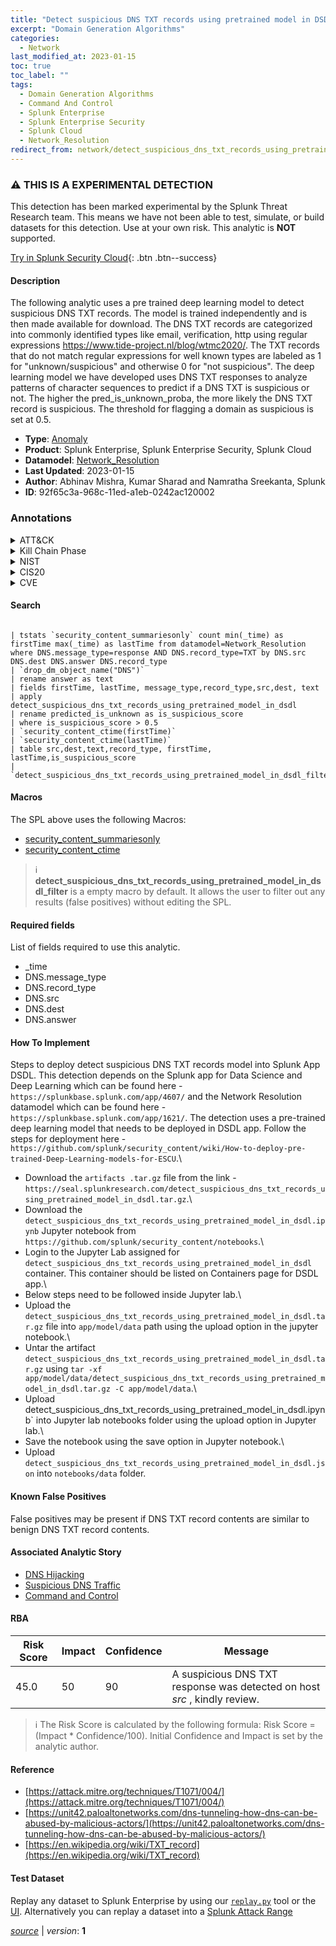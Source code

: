 ```yaml
---
title: "Detect suspicious DNS TXT records using pretrained model in DSDL"
excerpt: "Domain Generation Algorithms"
categories:
  - Network
last_modified_at: 2023-01-15
toc: true
toc_label: ""
tags:
  - Domain Generation Algorithms
  - Command And Control
  - Splunk Enterprise
  - Splunk Enterprise Security
  - Splunk Cloud
  - Network_Resolution
redirect_from: network/detect_suspicious_dns_txt_records_using_pretrained_model_in_dsdl/
---
```


### :warning: THIS IS A EXPERIMENTAL DETECTION
This detection has been marked experimental by the Splunk Threat Research team. This means we have not been able to test, simulate, or build datasets for this detection. Use at your own risk. This analytic is **NOT** supported.


[Try in Splunk Security Cloud](https://www.splunk.com/en_us/cyber-security.html){: .btn .btn--success}

#### Description

The following analytic uses a pre trained deep learning model to detect suspicious DNS TXT records. The model is trained independently and is then made available for download. The DNS TXT records are categorized into commonly identified types like email, verification, http using regular expressions https://www.tide-project.nl/blog/wtmc2020/. The TXT records that do not match regular expressions for well known types are labeled as 1 for &#34;unknown/suspicious&#34; and otherwise 0 for &#34;not suspicious&#34;. The deep learning model we have developed uses DNS TXT responses to analyze patterns of character sequences to predict if a DNS TXT is suspicious or not. The higher the pred_is_unknown_proba, the more likely the DNS TXT record is suspicious. The threshold for flagging a domain as suspicious is set at 0.5.

- **Type**: [Anomaly](https://github.com/splunk/security_content/wiki/Detection-Analytic-Types)
- **Product**: Splunk Enterprise, Splunk Enterprise Security, Splunk Cloud
- **Datamodel**: [Network_Resolution](https://docs.splunk.com/Documentation/CIM/latest/User/NetworkResolution)
- **Last Updated**: 2023-01-15
- **Author**: Abhinav Mishra, Kumar Sharad and Namratha Sreekanta, Splunk
- **ID**: 92f65c3a-968c-11ed-a1eb-0242ac120002

### Annotations
<details>
  <summary>ATT&CK</summary>

<div markdown="1">

#### [ATT&CK](https://attack.mitre.org/)

| ID          | Technique   | Tactic         |
| ----------- | ----------- |--------------- |
| [T1568.002](https://attack.mitre.org/techniques/T1568/002/) | Domain Generation Algorithms | Command And Control |

</div>
</details>


<details>
  <summary>Kill Chain Phase</summary>

<div markdown="1">

* Command and Control


</div>
</details>


<details>
  <summary>NIST</summary>

<div markdown="1">

* DE.AE



</div>
</details>

<details>
  <summary>CIS20</summary>

<div markdown="1">

* CIS 13



</div>
</details>

<details>
  <summary>CVE</summary>

<div markdown="1">


</div>
</details>


#### Search

```

| tstats `security_content_summariesonly` count min(_time) as firstTime max(_time) as lastTime from datamodel=Network_Resolution where DNS.message_type=response AND DNS.record_type=TXT by DNS.src DNS.dest DNS.answer DNS.record_type 
| `drop_dm_object_name("DNS")` 
| rename answer as text 
| fields firstTime, lastTime, message_type,record_type,src,dest, text 
| apply detect_suspicious_dns_txt_records_using_pretrained_model_in_dsdl 
| rename predicted_is_unknown as is_suspicious_score 
| where is_suspicious_score > 0.5 
| `security_content_ctime(firstTime)` 
| `security_content_ctime(lastTime)` 
| table src,dest,text,record_type, firstTime, lastTime,is_suspicious_score 
| `detect_suspicious_dns_txt_records_using_pretrained_model_in_dsdl_filter`
```

#### Macros
The SPL above uses the following Macros:
* [security_content_summariesonly](https://github.com/splunk/security_content/blob/develop/macros/security_content_summariesonly.yml)
* [security_content_ctime](https://github.com/splunk/security_content/blob/develop/macros/security_content_ctime.yml)

> :information_source:
> **detect_suspicious_dns_txt_records_using_pretrained_model_in_dsdl_filter** is a empty macro by default. It allows the user to filter out any results (false positives) without editing the SPL.



#### Required fields
List of fields required to use this analytic.
* _time
* DNS.message_type
* DNS.record_type
* DNS.src
* DNS.dest
* DNS.answer



#### How To Implement
Steps to deploy detect suspicious DNS TXT records model into Splunk App DSDL. This detection depends on the Splunk app for Data Science and Deep Learning which can be found here - `https://splunkbase.splunk.com/app/4607/` and the Network Resolution datamodel which can be found here - `https://splunkbase.splunk.com/app/1621/`. The detection uses a pre-trained deep learning model that needs to be deployed in DSDL app. Follow the steps for deployment here - `https://github.com/splunk/security_content/wiki/How-to-deploy-pre-trained-Deep-Learning-models-for-ESCU`.\
* Download the `artifacts .tar.gz` file from the link - `https://seal.splunkresearch.com/detect_suspicious_dns_txt_records_using_pretrained_model_in_dsdl.tar.gz`.\
* Download the `detect_suspicious_dns_txt_records_using_pretrained_model_in_dsdl.ipynb` Jupyter notebook from `https://github.com/splunk/security_content/notebooks`.\
* Login to the Jupyter Lab assigned for  `detect_suspicious_dns_txt_records_using_pretrained_model_in_dsdl` container. This container should be listed on Containers page for DSDL app.\
* Below steps need to be followed inside Jupyter lab.\
* Upload the `detect_suspicious_dns_txt_records_using_pretrained_model_in_dsdl.tar.gz` file into `app/model/data` path using the upload option in the jupyter notebook.\
* Untar the artifact `detect_suspicious_dns_txt_records_using_pretrained_model_in_dsdl.tar.gz` using `tar -xf app/model/data/detect_suspicious_dns_txt_records_using_pretrained_model_in_dsdl.tar.gz -C app/model/data`.\
* Upload detect_suspicious_dns_txt_records_using_pretrained_model_in_dsdl.ipynb` into Jupyter lab notebooks folder using the upload option in Jupyter lab.\
* Save the notebook using the save option in Jupyter notebook.\
* Upload `detect_suspicious_dns_txt_records_using_pretrained_model_in_dsdl.json` into `notebooks/data` folder.
#### Known False Positives
False positives may be present if DNS TXT record contents are similar to benign DNS TXT record contents.

#### Associated Analytic Story
* [DNS Hijacking](/stories/dns_hijacking)
* [Suspicious DNS Traffic](/stories/suspicious_dns_traffic)
* [Command and Control](/stories/command_and_control)




#### RBA

| Risk Score  | Impact      | Confidence   | Message      |
| ----------- | ----------- |--------------|--------------|
| 45.0 | 50 | 90 | A suspicious DNS TXT response was detected on host $src$ , kindly review. |


> :information_source:
> The Risk Score is calculated by the following formula: Risk Score = (Impact * Confidence/100). Initial Confidence and Impact is set by the analytic author.


#### Reference

* [https://attack.mitre.org/techniques/T1071/004/](https://attack.mitre.org/techniques/T1071/004/)
* [https://unit42.paloaltonetworks.com/dns-tunneling-how-dns-can-be-abused-by-malicious-actors/](https://unit42.paloaltonetworks.com/dns-tunneling-how-dns-can-be-abused-by-malicious-actors/)
* [https://en.wikipedia.org/wiki/TXT_record](https://en.wikipedia.org/wiki/TXT_record)



#### Test Dataset
Replay any dataset to Splunk Enterprise by using our [`replay.py`](https://github.com/splunk/attack_data#using-replaypy) tool or the [UI](https://github.com/splunk/attack_data#using-ui).
Alternatively you can replay a dataset into a [Splunk Attack Range](https://github.com/splunk/attack_range#replay-dumps-into-attack-range-splunk-server)




[*source*](https://github.com/splunk/security_content/tree/develop/detections/experimental/network/detect_suspicious_dns_txt_records_using_pretrained_model_in_dsdl.yml) \| *version*: **1**